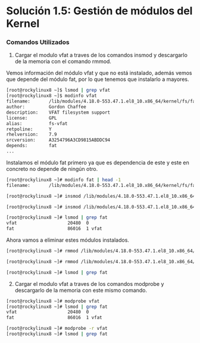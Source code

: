 # **Solución 1.5: Gestión de módulos del Kernel**

### **Comandos Utilizados**  

1. Cargar el modulo vfat a traves de los comandos insmod y descargarlo de la memoria con el comando rmmod.

Vemos información del módulo vfat y que no está instalado, además vemos que depende del módulo fat, por lo que tenemos que instalarlo a mayores.
```bash
[root@rockylinux8 ~]$ lsmod | grep vfat
[root@rockylinux8 ~]$ modinfo vfat
filename:       /lib/modules/4.18.0-553.47.1.el8_10.x86_64/kernel/fs/fat/vfat.ko.xz
author:         Gordon Chaffee
description:    VFAT filesystem support
license:        GPL
alias:          fs-vfat
retpoline:      Y
rhelversion:    7.9
srcversion:     A3254796A3CD9815ABDDC94
depends:        fat
...
```

Instalamos el módulo fat primero ya que es dependencia de este y este en concreto no depende de ningún otro.

```bash
[root@rockylinux8 ~]# modinfo fat | head -1
filename:       /lib/modules/4.18.0-553.47.1.el8_10.x86_64/kernel/fs/fat/fat.ko.xz

[root@rockylinux8 ~]# insmod /lib/modules/4.18.0-553.47.1.el8_10.x86_64/kernel/fs/fat/fat.ko.xz

[root@rockylinux8 ~]# insmod /lib/modules/4.18.0-553.47.1.el8_10.x86_64/kernel/fs/fat/vfat.ko.xz

[root@rockylinux8 ~]# lsmod | grep fat
vfat                   20480  0
fat                    86016  1 vfat
```

Ahora vamos a eliminar estes módulos instalados.
```bash
[root@rockylinux8 ~]# rmmod /lib/modules/4.18.0-553.47.1.el8_10.x86_64/kernel/fs/fat/vfat.ko.xz

[root@rockylinux8 ~]# rmmod /lib/modules/4.18.0-553.47.1.el8_10.x86_64/kernel/fs/fat/fat.ko.xz

[root@rockylinux8 ~]# lsmod | grep fat
```

2. Cargar el modulo vfat a traves de los comandos modprobe y descargarlo de la memoria con este mismo comando.
```bash
[root@rockylinux8 ~]# modprobe vfat
[root@rockylinux8 ~]# lsmod | grep fat
vfat                   20480  0
fat                    86016  1 vfat
```

```bash
[root@rockylinux8 ~]# modprobe -r vfat
[root@rockylinux8 ~]# lsmod | grep fat
```